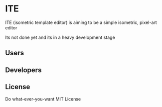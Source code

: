 # ITE

ITE (isometric template editor) is aiming to be a simple isometric, pixel-art editor

Its not done yet and its in a heavy development stage

## Users

## Developers

## License

Do what-ever-you-want MIT License
